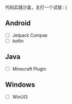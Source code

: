 代码实践沙盒，主打一个试错 : )

## Android

- [ ] Jetpack Compse
- [ ] kotlin

## Java

- [ ] Minecraft Plugin

## Windows

- [ ] WinUI3